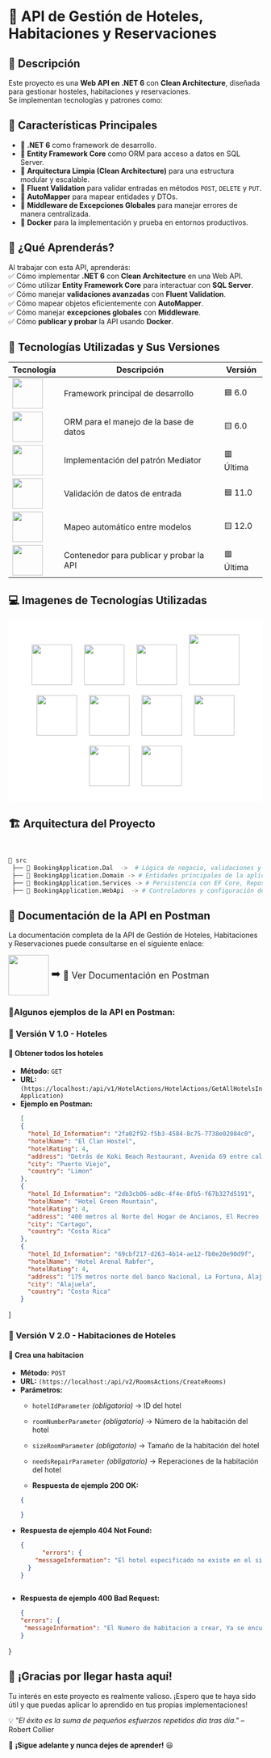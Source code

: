 # 📌 API de Gestión de Hoteles, Habitaciones y Reservaciones

## 📖 Descripción

Este proyecto es una **Web API en .NET 6** con **Clean Architecture**, diseñada para gestionar hosteles, habitaciones y reservaciones.  
Se implementan tecnologías y patrones como:

## 📌 Características Principales  
- 🔹 **.NET 6** como framework de desarrollo.  
- 🔹 **Entity Framework Core** como ORM para acceso a datos en SQL Server.  
- 🔹 **Arquitectura Limpia (Clean Architecture)** para una estructura modular y escalable.  
- 🔹 **Fluent Validation** para validar entradas en métodos `POST`, `DELETE` y `PUT`.  
- 🔹 **AutoMapper** para mapear entidades y DTOs.  
- 🔹 **Middleware de Excepciones Globales** para manejar errores de manera centralizada.  
- 🔹 **Docker** para la implementación y prueba en entornos productivos.

## 🎯 ¿Qué Aprenderás?
Al trabajar con esta API, aprenderás:  
✅ Cómo implementar **.NET 6** con **Clean Architecture** en una Web API.  
✅ Cómo utilizar **Entity Framework Core** para interactuar con **SQL Server**.  
✅ Cómo manejar **validaciones avanzadas** con **Fluent Validation**.  
✅ Cómo mapear objetos eficientemente con **AutoMapper**.  
✅ Cómo manejar **excepciones globales** con **Middleware**.  
✅ Cómo **publicar y probar** la API usando **Docker**.  

## 🚀 Tecnologías Utilizadas y Sus Versiones  

| Tecnología           | Descripción | Versión |
|----------------------|------------|---------|
| <img src="https://github.com/Gust23ccCastillo/AspNetCore_WebApi_BasicConcepts/tree/main/BookingApplication.WebApi/Img/dotnetcore-original.svg" width="60"> | Framework principal de desarrollo | 🟦 6.0 |
| <img src="Img/EfCore.png" width="60"> | ORM para el manejo de la base de datos | 🟨 6.0 |
| <img src="Img/MediatR.png" width="60"> | Implementación del patrón Mediator | 🟥 Última |
| <img src="Img/fluent-validation-logo.png" width="60"> | Validación de datos de entrada | 🟦 11.0 |
| <img src="Img/Automapper.png" width="60"> | Mapeo automático entre modelos | 🟨 12.0 |
| <img src="Img/docker-original-wordmark.svg" width="60"> | Contenedor para publicar y probar la API | 🟥 Última |

## 💻 Imagenes de Tecnologías Utilizadas

<p align="center" style="background-color: white; padding: 20px;">
    <img src="Img/dotnetcore-original.svg" width="80" style="margin: 10px;">
    <img src="Img/EfCore.png" width="80" style="margin: 10px;">
    <img src="Img/csharp-original.svg" width="80" style="margin: 10px;">
    <img src="Img/MediatR.png" width="100" style="margin: 10px;">
    <img src="Img/fluent-validation-logo.png" width="80" style="margin: 10px;">
    <img src="Img/Automapper.png" width="80" style="margin: 10px;">
    <img src="Img/docker-original-wordmark.svg" width="80" style="margin: 10px;">
    <img src="Img/github-original-wordmark.svg" width="80" style="margin: 10px;">
    <img src="Img/postman-original-wordmark.svg" width="80" style="margin: 10px;">
    <img src="Img/swagger-original-wordmark.svg" width="80" style="margin: 10px;">
</p>



## 🏗️ Arquitectura del Proyecto

```bash


📂 src
 ├── 📁 BookingApplication.Dal  ->  # Lógica de negocio, validaciones y comandos MediatR
 ├── 📁 BookingApplication.Domain -> # Entidades principales de la aplicación
 ├── 📁 BookingApplication.Services -> # Persistencia con EF Core, Repositorios, Unit of Work
 ├── 📁 BookingApplication.WebApi  -> # Controladores y configuración de la API
```
## 📄 Documentación de la API en Postman

La documentación completa de la API de Gestión de Hoteles, Habitaciones y Reservaciones puede consultarse en el siguiente enlace:
<div style="display: flex; align-items: center;">
  <img src="Img/postman-original-wordmark.svg" width="80" style="margin-right: 5px;">
  <span style="font-size: 20px; margin-right: 5px;">➡️</span>
  <a href="https://documenter.getpostman.com/view/19070925/2sAYkGKeYP" style="font-size: 18px; text-decoration: none;">
    🔗 Ver Documentación en Postman
  </a>
</div>


 ### 📌Algunos ejemplos de la API en Postman:

### **🔹 Versión  V 1.0 - Hoteles**
#### 🏨 Obtener todos los hoteles
- **Método:** `GET`
- **URL:** `(https://localhost:/api/v1/HotelActions/HotelActions/GetAllHotelsInApplication)`
- **Ejemplo en Postman:**
  ```json
  [
  {
    "hotel_Id_Information": "2fa02f92-f5b3-4584-8c75-7738e02084c0",
    "hotelName": "El Clan Hostel",
    "hotelRating": 4,
    "address": "Detrás de Koki Beach Restaurant, Avenida 69 entre calles 217 y 219",
    "city": "Puerto Viejo",
    "country": "Limon"
  },
  {
    "hotel_Id_Information": "2db3cb06-ad8c-4f4e-8fb5-f67b327d5191",
    "hotelName": "Hotel Green Mountain",
    "hotelRating": 4,
    "address": "400 metros al Norte del Hogar de Ancianos, El Recreo Turrialba, Turrialba, Cartago",
    "city": "Cartago",
    "country": "Costa Rica"
  },
  {
    "hotel_Id_Information": "69cbf217-d263-4b14-ae12-fb0e20e90d9f",
    "hotelName": "Hotel Arenal Rabfer",
    "hotelRating": 4,
    "address": "175 metros norte del banco Nacional, La Fortuna, Alajuela, 21007",
    "city": "Alajuela",
    "country": "Costa Rica"
  }
]


### **🔹 Versión  V 2.0 - Habitaciones de Hoteles**
#### 🏨 Crea una habitacion
- **Método:** `POST`
- **URL:** `(https://localhost:/api/v2/RoomsActions/CreateRooms)`
- **Parámetros:**
  - `hotelIdParameter` _(obligatorio)_ → ID del hotel
  - `roomNumberParameter` _(obligatorio)_ → Número de la habitación del hotel
  - `sizeRoomParameter` _(obligatorio)_ → Tamaño de la habitación del hotel
  -  `needsRepairParameter` _(obligatorio)_ → Reperaciones de la habitación del hotel
  
  - **Respuesta de ejemplo 200 OK:**
  ```json
  {

  }
- **Respuesta de ejemplo 404 Not Found:**
  ```json
  {
        "errors": {
      "messageInformation": "El hotel especificado no existe en el sistema."
    }
  }
    

- **Respuesta de ejemplo 400 Bad Request:**
   ```json
   {
  "errors": {
    "messageInformation": "El Numero de habitacion a crear, Ya se encuetra registrado, Porfavor ingrese otro numero de habitacion valido!."
  }
}

## 🎉 ¡Gracias por llegar hasta aquí!  
Tu interés en este proyecto es realmente valioso. ¡Espero que te haya sido útil y que puedas aplicar lo aprendido en tus propias implementaciones!  

💡 *"El éxito es la suma de pequeños esfuerzos repetidos día tras día."* – Robert Collier  

🚀 **¡Sigue adelante y nunca dejes de aprender!** 😃  
